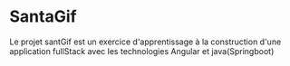 # SantaGif

Le projet santGif est un exercice d'apprentissage à la construction d'une application fullStack avec les technologies Angular et java(Springboot) 
